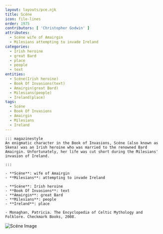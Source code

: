 ```yaml
---
layout: layouts/pce.njk
title: Scéne
icon: file-lines
order: 1975
contributors: [ 'Christopher Godwin' ]
attributes:
  - Scéne wife of Amairgin
  - Milesians attempting to invade Ireland
categories:
  - Irish heroine
  - great Bard
  - place
  - people
  - text
entities:
  - Scéne(Irish heroine)
  - Book Of Invasions(text)
  - Amairgin(great Bard)
  - Milesians(people)
  - Ireland(place)
tags:
  - Scéne
  - Book Of Invasions
  - Amairgin
  - Milesians
  - Ireland
---
```

``` tab [group1:Info]
::: magazinestyle
An enigmatic character in the Book of Invasions, Scéne (also known as Skena) was an Irish heroine who was married to the renowned Bard Amairgin. Unfortunately, her life was cut short during the Milesians' invasion of Ireland.

:::
```
``` tab [group1:Attributes]
- **Scéne**: wife of Amairgin
- **Milesians**: attempting to invade Ireland
```
``` tab [group1:Entities]
- **Scéne**: Irish heroine
- **Book Of Invasions**: text
- **Amairgin**: great Bard
- **Milesians**: people
- **Ireland**: place
```
``` tab [group1:Sources]
- Monaghan, Patricia. The Encyclopedia of Celtic Mythology and Folklore. Checkmark Books, 2008.
```
![Scéne Image]([None])
